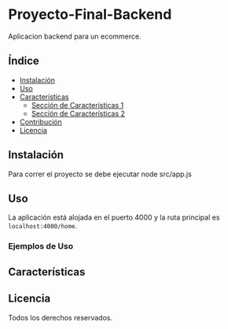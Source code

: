 # Proyecto-Final-Backend

Aplicacion backend para un ecommerce.

## Índice

- [Instalación](#instalación)
- [Uso](#uso)
- [Características](#características)
  - [Sección de Características 1](#sección-de-características-1)
  - [Sección de Características 2](#sección-de-características-2)
- [Contribución](#contribución)
- [Licencia](#licencia)

## Instalación

Para correr el proyecto se debe ejecutar node src/app.js

## Uso

La aplicación está alojada en el puerto 4000 y la ruta principal es `localhost:4000/home`.

### Ejemplos de Uso


## Características


## Licencia

Todos los derechos reservados.
